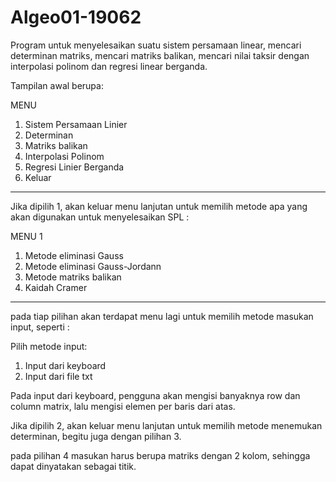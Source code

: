 # Algeo01-19062

Program untuk menyelesaikan suatu sistem persamaan linear, mencari determinan matriks, mencari matriks balikan, mencari nilai taksir dengan interpolasi polinom dan regresi linear berganda.


Tampilan awal berupa:

MENU
1. Sistem Persamaan Linier
2. Determinan
3. Matriks balikan
4. Interpolasi Polinom
5. Regresi Linier Berganda
6. Keluar
----------------------------------------------------------------

Jika dipilih 1, akan keluar menu lanjutan untuk memilih metode apa yang akan digunakan untuk menyelesaikan SPL :

MENU 1
1. Metode eliminasi Gauss
2. Metode eliminasi Gauss-Jordann
3. Metode matriks balikan
4. Kaidah Cramer
----------------------------------------------------------------

pada tiap pilihan akan terdapat menu lagi untuk memilih metode masukan input, seperti :

Pilih metode input:
1. Input dari keyboard
2. Input dari file txt

Pada input dari keyboard, pengguna akan mengisi banyaknya row dan column matrix, lalu mengisi elemen per baris dari atas.

Jika dipilih 2, akan keluar menu lanjutan untuk memilih metode menemukan determinan, begitu juga dengan pilihan 3.

pada pilihan 4 masukan harus berupa matriks dengan 2 kolom, sehingga dapat dinyatakan sebagai titik.


